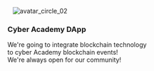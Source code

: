    ![avatar_circle_02](https://user-images.githubusercontent.com/38258624/43519676-1598431e-9599-11e8-8e0d-fd51083743c2.png)
### Cyber Academy DApp
We're going to integrate blockchain technology
<br>to cyber Academy blockchain events!
<br>We're always open for our community!
